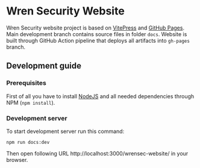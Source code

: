 # Wren Security Website

Wren Security website project is based on [VitePress](https://vitepress.vuejs.org/) and [GitHub Pages](http://pages.github.com/).
Main development branch contains source files in folder `docs`.
Website is built through GitHub Action pipeline that deploys all artifacts into `gh-pages` branch.


## Development guide


### Prerequisites

First of all you have to install [NodeJS](https://nodejs.org) and all needed dependencies through NPM (`npm install`).


### Development server

To start development server run this command:

    npm run docs:dev

Then open following URL http://localhost:3000/wrensec-website/ in your browser.